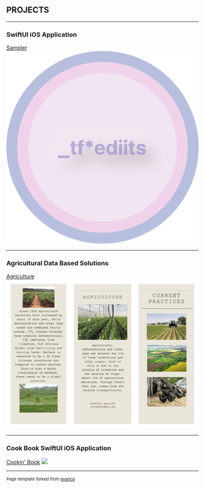 ## PROJECTS

---

### SwiftUI iOS Application

[Sampler](/sample_page)
<img src="images/CircSampler_HomePage.png?raw=true"/>

---

### Agricultural Data Based Solutions

[Agriculture](/agri_sol)
<img src="pdf/logo.jpg?raw=true"/>

---

### Cook Book SwiftUI iOS Application

[Cookin' Book](/cookinBook)
<img src="?raw=true"/>

---
<p style="font-size:11px">Page template forked from <a href="https://github.com/evanca/quick-portfolio">evanca</a></p>
